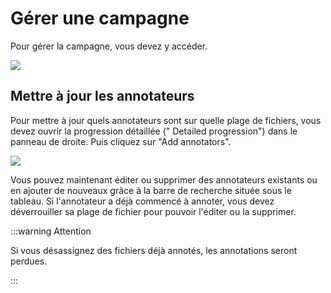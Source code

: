 # Gérer une campagne

Pour gérer la campagne, vous devez y accéder.

![](/campaigns/campaign-detail.png)

## Mettre à jour les annotateurs

Pour mettre à jour quels annotateurs sont sur quelle plage de fichiers, vous devez ouvrir la progression détaillée ("
Detailed progression") dans le panneau de droite.
Puis cliquez sur "Add annotators".

![](/campaign-creator/edit.png)

Vous pouvez maintenant éditer ou supprimer des annotateurs existants ou en ajouter de nouveaux grâce à la barre de
recherche située sous le tableau. Si l'annotateur a déjà commencé à annoter, vous devez déverrouiller sa plage de fichier pour pouvoir l'éditer ou la supprimer.

:::warning Attention

Si vous désassignez des fichiers déjà annotés, les annotations seront perdues.

:::